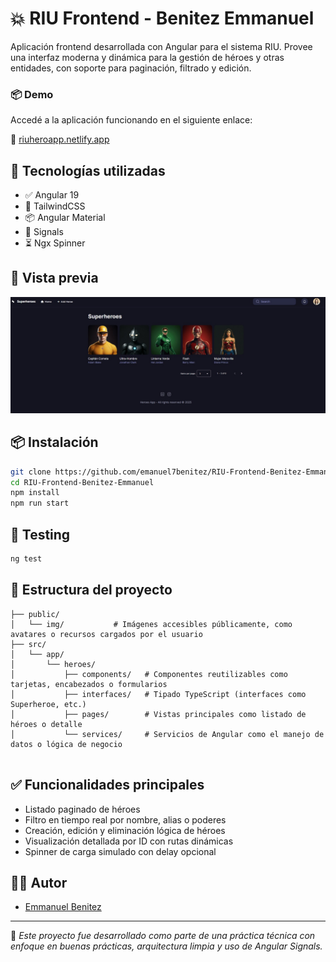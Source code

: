 # 💥 RIU Frontend - Benitez Emmanuel

Aplicación frontend desarrollada con Angular para el sistema RIU. Provee una interfaz moderna y dinámica para la gestión de héroes y otras entidades, con soporte para paginación, filtrado y edición.

### 📦 Demo

Accedé a la aplicación funcionando en el siguiente enlace:

🔗 [riuheroapp.netlify.app](https://riuheroapp.netlify.app/dashboard/heroes)

## 🚀 Tecnologías utilizadas

- ✅ Angular 19
- 🎨 TailwindCSS
- 📦 Angular Material
- 🔁 Signals
- ⏳ Ngx Spinner

## 📸 Vista previa

![Vista previa de la app](./public/img/screnshotapp.png)

## 📦 Instalación

```bash
git clone https://github.com/emanuel7benitez/RIU-Frontend-Benitez-Emmanuel.git
cd RIU-Frontend-Benitez-Emmanuel
npm install
npm run start
```

## 🧪 Testing

```bash
ng test
```

## 📁 Estructura del proyecto

```
├── public/
│   └── img/           # Imágenes accesibles públicamente, como avatares o recursos cargados por el usuario
├── src/
│   └── app/
│       └── heroes/
│           ├── components/   # Componentes reutilizables como tarjetas, encabezados o formularios
│           ├── interfaces/   # Tipado TypeScript (interfaces como Superheroe, etc.)
│           ├── pages/        # Vistas principales como listado de héroes o detalle
│           └── services/     # Servicios de Angular como el manejo de datos o lógica de negocio


```

## ✅ Funcionalidades principales

- Listado paginado de héroes
- Filtro en tiempo real por nombre, alias o poderes
- Creación, edición y eliminación lógica de héroes
- Visualización detallada por ID con rutas dinámicas
- Spinner de carga simulado con delay opcional

## 👨‍💻 Autor

- [Emmanuel Benitez](https://github.com/emanuel7benitez)

---

📌 *Este proyecto fue desarrollado como parte de una práctica técnica con enfoque en buenas prácticas, arquitectura limpia y uso de Angular Signals.*
